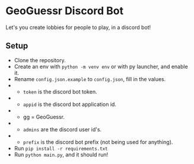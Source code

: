 # GeoGuessr Discord Bot

Let's you create lobbies for people to play, in a discord bot!

## Setup

- Clone the repository.
- Create an env with `python -m venv env` or with py launcher, and enable it.
- Rename `config.json.example` to `config.json`, fill in the values.
- - `token` is the discord bot token.
- - `appid` is the discord bot application id.
- - gg = GeoGuessr.
- - `admins` are the discord user id's.
- - `prefix` is the discord bot prefix (not being used for anything).
- Run `pip install -r requirements.txt`
- Run `python main.py`, and it should run!
